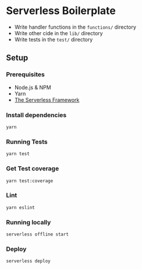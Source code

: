 # Serverless Boilerplate

- Write handler functions in the `functions/` directory
- Write other cide in the `lib/` directory
- Write tests in the `test/` directory

## Setup

### Prerequisites

- Node.js & NPM
- Yarn
- [The Serverless Framework](https://serverless.com/framework/)

### Install dependencies

```
yarn
```

### Running Tests

```
yarn test
```

### Get Test coverage

```
yarn test:coverage
```

### Lint

```
yarn eslint
```

### Running locally
```
serverless offline start
```

### Deploy

```
serverless deploy
```
